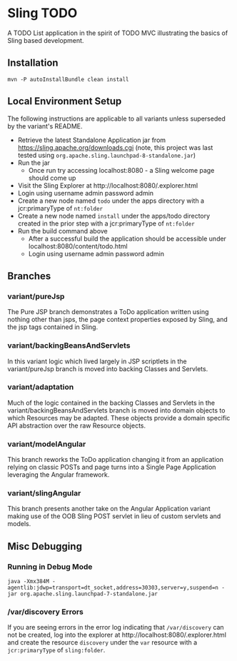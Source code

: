 # Sling TODO

A TODO List application in the spirit of TODO MVC illustrating the basics of Sling based development.

## Installation

```
mvn -P autoInstallBundle clean install
```

## Local Environment Setup

The following instructions are applicable to all variants unless superseded by the variant's README.

* Retrieve the latest Standalone Application jar from https://sling.apache.org/downloads.cgi (note, this project was last tested using `org.apache.sling.launchpad-8-standalone.jar`)
* Run the jar
    * Once run try accessing localhost:8080 - a Sling welcome page should come up
* Visit the Sling Explorer at http://localhost:8080/.explorer.html
* Login using username admin password admin
* Create a new node named `todo` under the apps directory with a jcr:primaryType of `nt:folder`
* Create a new node named `install` under the apps/todo directory created in the prior step with a jcr:primaryType of `nt:folder`
* Run the build command above
    * After a successful build the application should be accessible under localhost:8080/content/todo.html
    * Login using username admin password admin
    
## Branches

### variant/pureJsp

The Pure JSP branch demonstrates a ToDo application written using nothing other than jsps, the page context properties 
exposed by Sling, and the jsp tags contained in Sling.

### variant/backingBeansAndServlets

In this variant logic which lived largely in JSP scriptlets in the variant/pureJsp branch is moved into backing Classes 
 and Servlets.  
 
### variant/adaptation

Much of the logic contained in the backing Classes and Servlets in the variant/backingBeansAndServlets branch is moved 
into domain objects to which Resources may be adapted.  These objects provide a domain specific API abstraction over 
the raw Resource objects.

### variant/modelAngular

This branch reworks the ToDo application changing it from an application relying on classic POSTs and page turns into 
a Single Page Application leveraging the Angular framework.  

### variant/slingAngular

This branch presents another take on the Angular Application variant making use of the OOB Sling POST servlet in 
lieu of custom servlets and models.  
    
## Misc Debugging

### Running in Debug Mode

```
java -Xmx384M -agentlib:jdwp=transport=dt_socket,address=30303,server=y,suspend=n -jar org.apache.sling.launchpad-7-standalone.jar
```

### /var/discovery Errors

If you are seeing errors in the error log indicating that `/var/discovery` can not be created, log into the explorer at http://localhost:8080/.explorer.html and create the resource `discovery` under the `var` resource with a `jcr:primaryType` of `sling:folder`.
   

